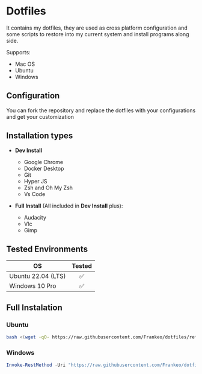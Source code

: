 # Dotfiles
It contains my dotfiles, they are used as cross platform configuration and some scripts to restore into my current system and install programs along side.

Supports:
  - Mac OS
  - Ubuntu
  - Windows

## Configuration
You can fork the repository and replace the dotfiles with your configurations and get your customization

## Installation types

- __Dev Install__
  * Google Chrome
  * Docker Desktop
  * Git
  * Hyper JS
  * Zsh and Oh My Zsh
  * Vs Code 

- __Full Install__ (All included in __Dev Install__ plus): 
  * Audacity
  * Vlc
  * Gimp

## Tested Environments

| OS                  | Tested |
| ------------------- |:------:|
| Ubuntu 22.04 (LTS)  | ✅     |
| Windows 10 Pro  | ✅     |


## Full Instalation

### Ubuntu

```bash
bash <(wget -qO- https://raw.githubusercontent.com/Frankeo/dotfiles/refs/heads/main/installations/ubuntu-full.sh)
```

### Windows

```powershell
Invoke-RestMethod -Uri "https://raw.githubusercontent.com/Frankeo/dotfiles/refs/heads/main/installations/windows-full.ps1" | Invoke-Expression
```